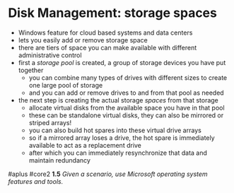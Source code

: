 # Disk Management: storage spaces

- Windows feature for cloud based systems and data centers
- lets you easily add or remove storage space
- there are tiers of space you can make available with different administrative control
- first a *storage pool* is created, a group of storage devices you have put together
	- you can combine many types of drives with different sizes to create one large pool of storage 
	- and you can add or remove drives to and from that pool as needed
- the next step is creating the actual storage *spaces* from that storage
	- allocate virtual disks from the available space you have in that pool
	- these can be standalone virtual disks, they can also be mirrored or striped arrays!
	- you can also build hot spares into these virtual drive arrays
	- so if a mirrored array loses a drive, the hot spare is immediately available to act as a replacement drive
	- after which you can immediately resynchronize that data and maintain redundancy

#aplus #core2 **1.5** *Given a scenario, use Microsoft operating system features and tools.* 
